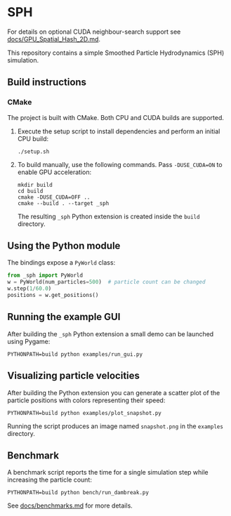 # SPH

For details on optional CUDA neighbour-search support see [docs/GPU_Spatial_Hash_2D.md](docs/GPU_Spatial_Hash_2D.md).

This repository contains a simple Smoothed Particle Hydrodynamics (SPH) simulation.

## Build instructions

### CMake

The project is built with CMake. Both CPU and CUDA builds are supported.

1. Execute the setup script to install dependencies and perform an initial
   CPU build:

   ```console
   ./setup.sh
   ```

2. To build manually, use the following commands. Pass `-DUSE_CUDA=ON` to
   enable GPU acceleration:

   ```console
   mkdir build
   cd build
   cmake -DUSE_CUDA=OFF ..
   cmake --build . --target _sph
   ```

   The resulting `_sph` Python extension is created inside the `build`
   directory.

## Using the Python module

The bindings expose a `PyWorld` class:

```python
from _sph import PyWorld
w = PyWorld(num_particles=500)  # particle count can be changed
w.step(1/60.0)
positions = w.get_positions()
```

## Running the example GUI

After building the `_sph` Python extension a small demo can be launched
using Pygame:

```console
PYTHONPATH=build python examples/run_gui.py
```

## Visualizing particle velocities

After building the Python extension you can generate a scatter plot of the
particle positions with colors representing their speed:

```console
PYTHONPATH=build python examples/plot_snapshot.py
```

Running the script produces an image named `snapshot.png` in the
`examples` directory.

## Benchmark

A benchmark script reports the time for a single simulation step while
increasing the particle count:

```console
PYTHONPATH=build python bench/run_dambreak.py
```

See [docs/benchmarks.md](docs/benchmarks.md) for more details.
